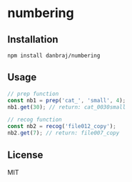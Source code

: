 # numbering

## Installation

`npm install danbraj/numbering`

## Usage

```js
// prep function
const nb1 = prep('cat_', 'small', 4);
nb1.get(30); // return: cat_0030small

// recog function
const nb2 = recog('file012_copy');
nb2.get(7); // return: file007_copy
```

## License

MIT